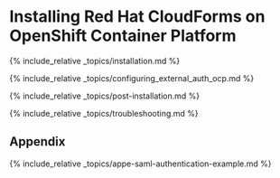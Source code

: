 ---
---

# Installing Red Hat CloudForms on OpenShift Container Platform

{% include_relative _topics/installation.md %}

{% include_relative _topics/configuring_external_auth_ocp.md %}

{% include_relative _topics/post-installation.md %}

{% include_relative _topics/troubleshooting.md %}

## Appendix

{% include_relative _topics/appe-saml-authentication-example.md %}
